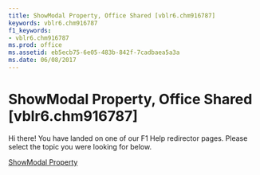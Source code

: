 ```yaml
---
title: ShowModal Property, Office Shared [vblr6.chm916787]
keywords: vblr6.chm916787
f1_keywords:
- vblr6.chm916787
ms.prod: office
ms.assetid: eb5ecb75-6e05-483b-842f-7cadbaea5a3a
ms.date: 06/08/2017
---
```



# ShowModal Property, Office Shared [vblr6.chm916787]

Hi there! You have landed on one of our F1 Help redirector pages. Please select the topic you were looking for below.

[ShowModal Property](http://msdn.microsoft.com/library/710c7bc7-ce50-057f-680e-e2be157d0dac%28Office.15%29.aspx)


